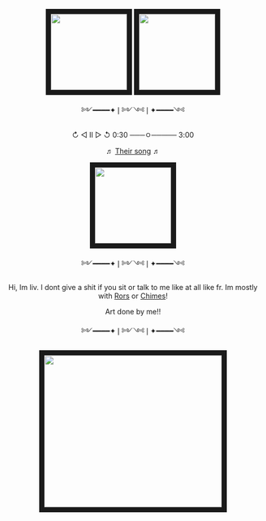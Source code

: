 <p align="center">
<a title="TITLE OF IMAGE" href=LINK TO SOMETHING><img src="https://file.garden/Zuz0EFGrRwegVsDI/pony-town-erm-kiss-blinking-padded-4x.gif" width="150" height="150" border="10"/ ></a>
<a title="TITLE OF IMAGE" href=LINK TO SOMETHING><img src="https://file.garden/Zuz0EFGrRwegVsDI/pony-town-erm-kiss-blinking-padded-4x%20(1).gif" width="150" height="150" border="10"/ ></a>
<p align="center">༻━━━━✦❘༻༺❘✦━━━━༺
  
<p align="center">↻ ◁ II ▷ ↺ 0:30 ───ㅇ───── 3:00
  <p align="center">
<p align="center">♬ <a href="https://open.spotify.com/track/2J4Q2WIx3572uZuTTNkCby?si=50d51962af3c4437">Their song</a> ♬
<p align="center">
<a title="TITLE OF IMAGE" href=LINK TO SOMETHING><img src="https://file.garden/Zuz0EFGrRwegVsDI/Untitled618_20240920010554.png" width="150" height="150" border="10"/ ></a>


  <p align="center">༻━━━━✦❘༻༺❘✦━━━━༺

 <p align="center">Hi, Im liv. I dont give a shit if you sit or talk to me like at all like fr. Im mostly with <a href="https://github.com/no-joki">Rors</a> or <a href="https://github.com/windch1mes">Chimes</a>!

<p align="center">Art done by me!!
  
<p align="center">༻━━━━✦❘༻༺❘✦━━━━༺

  <p align="center">
<a title="TITLE OF IMAGE" href=LINK TO SOMETHING><img src="https://file.garden/Zuz0EFGrRwegVsDI/sdfghjjj.png" width="350" height="300" border="10"/ ></a>
